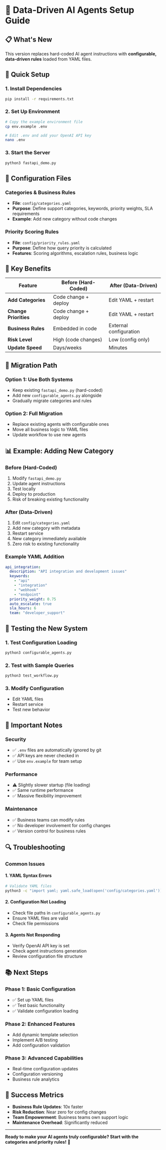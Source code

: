 # 🚀 Data-Driven AI Agents Setup Guide

## 📋 **What's New**

This version replaces hard-coded AI agent instructions with **configurable, data-driven rules** loaded from YAML files.

## 🔧 **Quick Setup**

### **1. Install Dependencies**
```bash
pip install -r requirements.txt
```

### **2. Set Up Environment**
```bash
# Copy the example environment file
cp env.example .env

# Edit .env and add your OpenAI API key
nano .env
```

### **3. Start the Server**
```bash
python3 fastapi_demo.py
```

## 📁 **Configuration Files**

### **Categories & Business Rules**
- **File**: `config/categories.yaml`
- **Purpose**: Define support categories, keywords, priority weights, SLA requirements
- **Example**: Add new category without code changes

### **Priority Scoring Rules**
- **File**: `config/priority_rules.yaml`
- **Purpose**: Define how query priority is calculated
- **Features**: Scoring algorithms, escalation rules, business logic

## 🎯 **Key Benefits**

| Feature | Before (Hard-Coded) | After (Data-Driven) |
|---------|---------------------|---------------------|
| **Add Categories** | Code change + deploy | Edit YAML + restart |
| **Change Priorities** | Code change + deploy | Edit YAML + restart |
| **Business Rules** | Embedded in code | External configuration |
| **Risk Level** | High (code changes) | Low (config only) |
| **Update Speed** | Days/weeks | Minutes |

## 🔄 **Migration Path**

### **Option 1: Use Both Systems**
- Keep existing `fastapi_demo.py` (hard-coded)
- Add new `configurable_agents.py` alongside
- Gradually migrate categories and rules

### **Option 2: Full Migration**
- Replace existing agents with configurable ones
- Move all business logic to YAML files
- Update workflow to use new agents

## 📊 **Example: Adding New Category**

### **Before (Hard-Coded)**
1. Modify `fastapi_demo.py`
2. Update agent instructions
3. Test locally
4. Deploy to production
5. Risk of breaking existing functionality

### **After (Data-Driven)**
1. Edit `config/categories.yaml`
2. Add new category with metadata
3. Restart service
4. New category immediately available
5. Zero risk to existing functionality

### **Example YAML Addition**
```yaml
api_integration:
  description: "API integration and development issues"
  keywords:
    - "api"
    - "integration"
    - "webhook"
    - "endpoint"
  priority_weight: 0.75
  auto_escalate: true
  sla_hours: 6
  team: "developer_support"
```

## 🧪 **Testing the New System**

### **1. Test Configuration Loading**
```bash
python3 configurable_agents.py
```

### **2. Test with Sample Queries**
```bash
python3 test_workflow.py
```

### **3. Modify Configuration**
- Edit YAML files
- Restart service
- Test new behavior

## 🚨 **Important Notes**

### **Security**
- ✅ `.env` files are automatically ignored by git
- ✅ API keys are never checked in
- ✅ Use `env.example` for team setup

### **Performance**
- ⚠️ Slightly slower startup (file loading)
- ✅ Same runtime performance
- ✅ Massive flexibility improvement

### **Maintenance**
- ✅ Business teams can modify rules
- ✅ No developer involvement for config changes
- ✅ Version control for business rules

## 🔍 **Troubleshooting**

### **Common Issues**

#### **1. YAML Syntax Errors**
```bash
# Validate YAML files
python3 -c "import yaml; yaml.safe_load(open('config/categories.yaml'))"
```

#### **2. Configuration Not Loading**
- Check file paths in `configurable_agents.py`
- Ensure YAML files are valid
- Check file permissions

#### **3. Agents Not Responding**
- Verify OpenAI API key is set
- Check agent instructions generation
- Review configuration file structure

## 📚 **Next Steps**

### **Phase 1: Basic Configuration**
- ✅ Set up YAML files
- ✅ Test basic functionality
- ✅ Validate configuration loading

### **Phase 2: Enhanced Features**
- Add dynamic template selection
- Implement A/B testing
- Add configuration validation

### **Phase 3: Advanced Capabilities**
- Real-time configuration updates
- Configuration versioning
- Business rule analytics

## 🎉 **Success Metrics**

- **Business Rule Updates**: 10x faster
- **Risk Reduction**: Near zero for config changes
- **Team Empowerment**: Business teams own support logic
- **Maintenance Overhead**: Significantly reduced

---

**Ready to make your AI agents truly configurable? Start with the categories and priority rules!** 🚀
